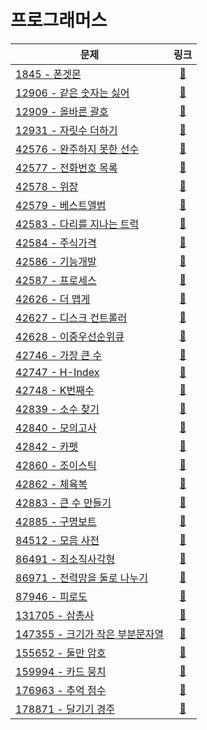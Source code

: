 # 프로그래머스

| 문제                                |                                   링크                                   |
|-----------------------------------|:----------------------------------------------------------------------:|
| [1845 - 폰겟몬](./1845)              |  [🔗](https://school.programmers.co.kr/learn/courses/30/lessons/1845)  |
| [12906 - 같은 숫자는 싫어](./12906)      | [🔗](https://school.programmers.co.kr/learn/courses/30/lessons/12906)  |
| [12909 - 올바른 괄호](./12909)         | [🔗](https://school.programmers.co.kr/learn/courses/30/lessons/12909)  |
| [12931 - 자릿수 더하기](./12931)        | [🔗](https://school.programmers.co.kr/learn/courses/30/lessons/12931)  |
| [42576 - 완주하지 못한 선수](./42576)     | [🔗](https://school.programmers.co.kr/learn/courses/30/lessons/42576)  |
| [42577 - 전화번호 목록](./42577)        | [🔗](https://school.programmers.co.kr/learn/courses/30/lessons/42577)  |
| [42578 - 위장](./42578)             | [🔗](https://school.programmers.co.kr/learn/courses/30/lessons/42578)  |
| [42579 - 베스트앨범](./42579)          | [🔗](https://school.programmers.co.kr/learn/courses/30/lessons/42579)  |
| [42583 - 다리를 지나는 트럭](./42583)     | [🔗](https://school.programmers.co.kr/learn/courses/30/lessons/42583)  |
| [42584 - 주식가격](./42584)           | [🔗](https://school.programmers.co.kr/learn/courses/30/lessons/42584)  |
| [42586 - 기능개발](./42586)           | [🔗](https://school.programmers.co.kr/learn/courses/30/lessons/42586)  |
| [42587 - 프로세스](./42587)           | [🔗](https://school.programmers.co.kr/learn/courses/30/lessons/42587)  |
| [42626 - 더 맵게](./42626)           | [🔗](https://school.programmers.co.kr/learn/courses/30/lessons/42626)  |
| [42627 - 디스크 컨트롤러](./42627)       | [🔗](https://school.programmers.co.kr/learn/courses/30/lessons/42627)  |
| [42628 - 이중우선순위큐](./42628)        | [🔗](https://school.programmers.co.kr/learn/courses/30/lessons/42628)  |
| [42746 - 가장 큰 수](./42746)         | [🔗](https://school.programmers.co.kr/learn/courses/30/lessons/42746)  |
| [42747 - H-Index](./42747)        | [🔗](https://school.programmers.co.kr/learn/courses/30/lessons/42747)  |
| [42748 - K번째수](./42748)           | [🔗](https://school.programmers.co.kr/learn/courses/30/lessons/42748)  |
| [42839 - 소수 찾기](./42839)          | [🔗](https://school.programmers.co.kr/learn/courses/30/lessons/42839)  |
| [42840 - 모의고사](./42840)           | [🔗](https://school.programmers.co.kr/learn/courses/30/lessons/42840)  |
| [42842 - 카펫](./42842)             | [🔗](https://school.programmers.co.kr/learn/courses/30/lessons/42842)  |
| [42860 - 조이스틱](./42860)           | [🔗](https://school.programmers.co.kr/learn/courses/30/lessons/42860)  |
| [42862 - 체육복](./42862)            | [🔗](https://school.programmers.co.kr/learn/courses/30/lessons/42862)  |
| [42883 - 큰 수 만들기](./42883)        | [🔗](https://school.programmers.co.kr/learn/courses/30/lessons/42883)  |
| [42885 - 구명보트](./42885)           | [🔗](https://school.programmers.co.kr/learn/courses/30/lessons/42885)  |
| [84512 - 모음 사전](./84512)          | [🔗](https://school.programmers.co.kr/learn/courses/30/lessons/84512)  |
| [86491 - 최소직사각형](./86491)         | [🔗](https://school.programmers.co.kr/learn/courses/30/lessons/86491)  |
| [86971 - 전력망을 둘로 나누기](./86971)    | [🔗](https://school.programmers.co.kr/learn/courses/30/lessons/86971)  |
| [87946 - 피로도](./87946)            | [🔗](https://school.programmers.co.kr/learn/courses/30/lessons/87946)  |
| [131705 - 삼총사](./131705)          | [🔗](https://school.programmers.co.kr/learn/courses/30/lessons/131705) |
| [147355 - 크기가 작은 부분문자열](./147355) | [🔗](https://school.programmers.co.kr/learn/courses/30/lessons/147355) |
| [155652 - 둘만 암호](./155652)        | [🔗](https://school.programmers.co.kr/learn/courses/30/lessons/155652) |
| [159994 - 카드 뭉치](./159994)        | [🔗](https://school.programmers.co.kr/learn/courses/30/lessons/159994) |
| [176963 - 추억 점수](./176963)        | [🔗](https://school.programmers.co.kr/learn/courses/30/lessons/176963) |
| [178871 - 달기기 경주](./178871)       | [🔗](https://school.programmers.co.kr/learn/courses/30/lessons/178871) |
